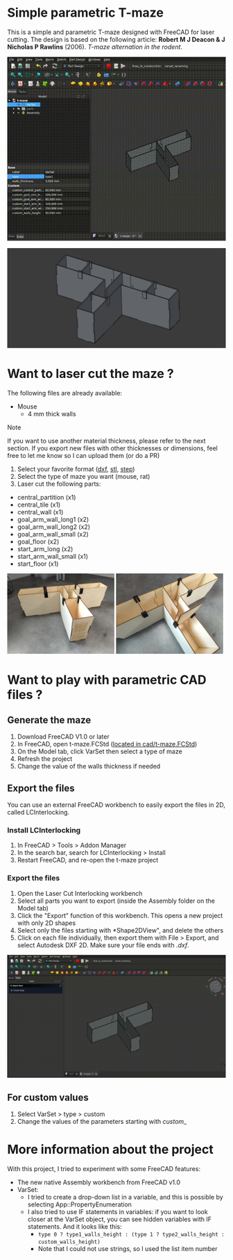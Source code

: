 # Simple parametric T-maze
This is a simple and parametric T-maze designed with FreeCAD for laser cutting.
The design is based on the following article: **Robert M J Deacon & J Nicholas P Rawlins** (2006). _T-maze alternation in the rodent_.

![Alt Text](img/parametric_tmaze_freecad.gif) 

![Alt Text](img/tmaze_with_doors.png)

# Want to laser cut the maze ?
The following files are already available:
- Mouse
  - 4 mm thick walls

> [!NOTE]
> If you want to use another material thickness, please refer to the next section.
> If you export new files with other thicknesses or dimensions, feel free to let me know so I can upload them (or do a PR)

1. Select your favorite format ([dxf](dxf/), [stl](stl/), [step](step/))
2. Select the type of maze you want (mouse, rat)
3. Laser cut the following parts:
- central_partition (x1)
- central_tile (x1)
- central_wall (x1)
- goal_arm_wall_long1 (x2)
- goal_arm_wall_long2 (x2)
- goal_arm_wall_small (x2)
- goal_floor (x2)
- start_arm_long (x2)
- start_arm_wall_small (x1)
- start_floor (x1)

<p float="left">
  <img src="img/tmaze1.jpg" width="49%"  />
  <img src="img/tmaze2.jpg" width="49%"/>
</p>

# Want to play with parametric CAD files ?

## Generate the maze
1. Download FreeCAD V1.0 or later
2. In FreeCAD, open t-maze.FCStd ([located in cad/t-maze.FCStd](cad/t-maze.FCStd))
3. On the Model tab, click VarSet then select a type of maze
4. Refresh the project
5. Change the value of the walls thickness if needed

## Export the files
You can use an external FreeCAD workbench to easily export the files in 2D, called LCInterlocking.

### Install LCInterlocking
1. In FreeCAD > Tools > Addon Manager
2. In the search bar, search for LCInterlocking > Install
3. Restart FreeCAD, and re-open the t-maze project

### Export the files
1. Open the Laser Cut Interlocking workbench
2. Select all parts you want to export (inside the Assembly folder on the Model tab)
3. Click the "Export" function of this workbench. This opens a new project with only 2D shapes
4. Select only the files starting with *Shape2DView", and delete the others
5. Click on each file individually, then export them with File > Export, and select Autodesk DXF 2D. Make sure your file ends with _.dxf_.

![Alt Text](img/lci_export.gif)

## For custom values
1. Select VarSet > type > custom
2. Change the values of the parameters starting with _custom__

# More information about the project
With this project, I tried to experiment with some FreeCAD features:
- The new native Assembly workbench from FreeCAD v1.0
- VarSet:
  - I tried to create a drop-down list in a variable, and this is possible by selecting App::PropertyEnumeration
  - I also tried to use IF statements in variables: if you want to look closer at the VarSet object, you can see hidden variables with IF statements. And it looks like this:
    - ```type 0 ? type1_walls_height : (type 1 ? type2_walls_height : custom_walls_height)```
    - Note that I could not use strings, so I used the list item number